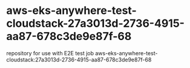 # aws-eks-anywhere-test-cloudstack-27a3013d-2736-4915-aa87-678c3de9e87f-68
repository for use with E2E test job aws-eks-anywhere-test-cloudstack:27a3013d-2736-4915-aa87-678c3de9e87f-68
